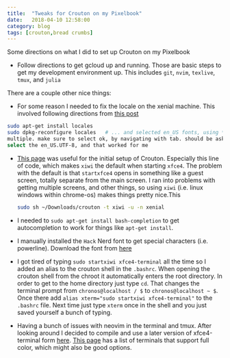 ```yaml
---
title:  "Tweaks for Crouton on my Pixelbook"
date:   2018-04-10 12:58:00
category: blog
tags: [crouton,bread crumbs]
---
```

Some directions on what I did to set up Crouton on my Pixelbook

* Follow directions to get gcloud up and running. Those are basic steps to get my development environment up. This includes `git`, `nvim`, `texlive`, `tmux`, and `julia`

There are a couple other nice things:

* For some reason I needed to fix the locale on the xenial machine. This involved following directions from [this post][1]

```bash
sudo apt-get install locales    
sudo dpkg-reconfigure locales   # ... and selected en_US fonts, using *space* to select
multiple. make sure to select ok, by navigating with tab. should be asked to set a default.
select the en_US.UTF-8, and that worked for me
```

* [This page][2] was useful for the initial setup of Crouton. Especially this line of code, which makes `xiwi` the default when starting `xfce4`. The problem with the default is that `startxfce4` opens in something like a guest screen, totally separate from the main screen. I ran into problems with getting multiple screens, and other things, so using `xiwi` (i.e. linux windows within chrome-os) makes things pretty nice.This
    ```bash
    sudo sh ~/Downloads/crouton -t xiwi -u -n xenial
    ```
    
* I needed to `sudo apt-get install bash-completion` to get autocompletion to work for things like `apt-get install`.
* I manually installed the `Hack` Nerd font to get special characters (i.e. powerline). Download the font from [here][3]
* I got tired of typing `sudo startxiwi xfce4-terminal` all the time so I added an alias to the crouton shell in the `.bashrc`. When opening the crouton shell from the chroot it automatically enters the root directory. In order to get to the home directory just type `cd`. That changes the terminal prompt from `chronos@localhost / $` to `chronos@localhost ~ $`. Once there add `alias xterm="sudo startxiwi xfce4-terminal"` to the `.bashrc` file. Next time just type `xterm` once in the shell and you just saved yourself a bunch of typing.
* Having a bunch of issues with neovim in the terminal and tmux. After looking around I decided to compile and use a later version of xfce4-terminal form [here][4]. [This page][5] has a list of terminals that support full color, which might also be good options.

[1]: https://github.com/dnschneid/crouton/issues/74
[2]: https://www.theverge.com/2017/11/16/16656420/google-pixelbook-chromebook-development-linux-crouton-how-to
[3]: https://nerdfonts.com/
[4]: https://github.com/xfce-mirror/xfce4-terminal
[5]: https://gist.github.com/XVilka/8346728